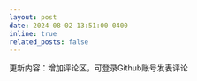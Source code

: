 ```yaml
---
layout: post
date: 2024-08-02 13:51:00-0400
inline: true
related_posts: false
---
```


更新内容：增加评论区，可登录Github账号发表评论
